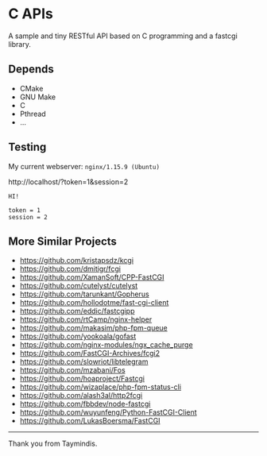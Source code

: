 # C APIs

A sample and tiny RESTful API based on C programming and a fastcgi library.

## Depends

- CMake
- GNU Make
- C
- Pthread
- ...

## Testing

My current webserver: `nginx/1.15.9 (Ubuntu)`

http://localhost/?token=1&session=2

```
HI!

token = 1
session = 2
```

## More Similar Projects

- https://github.com/kristapsdz/kcgi
- https://github.com/dmitigr/fcgi
- https://github.com/XamanSoft/CPP-FastCGI
- https://github.com/cutelyst/cutelyst
- https://github.com/tarunkant/Gopherus
- https://github.com/hollodotme/fast-cgi-client
- https://github.com/eddic/fastcgipp
- https://github.com/rtCamp/nginx-helper
- https://github.com/makasim/php-fpm-queue
- https://github.com/yookoala/gofast
- https://github.com/nginx-modules/ngx_cache_purge
- https://github.com/FastCGI-Archives/fcgi2
- https://github.com/slowriot/libtelegram
- https://github.com/mzabani/Fos
- https://github.com/hoaproject/Fastcgi
- https://github.com/wizaplace/php-fpm-status-cli
- https://github.com/alash3al/http2fcgi
- https://github.com/fbbdev/node-fastcgi
- https://github.com/wuyunfeng/Python-FastCGI-Client
- https://github.com/LukasBoersma/FastCGI

---------

Thank you from Taymindis.
